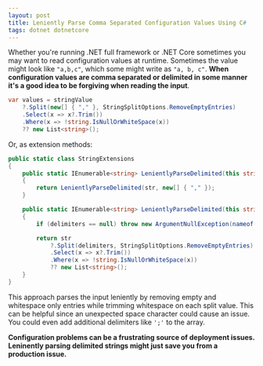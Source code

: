```yaml
---
layout: post
title: Leniently Parse Comma Separated Configuration Values Using C#
tags: dotnet dotnetcore
---
```


Whether you're running .NET full framework or .NET Core sometimes you may want to read configuration values at runtime. Sometimes the value might look like `"a,b,c"`, which some might write as `"a, b, c"`. **When configuration values are comma separated or delimited in some manner it's a good idea to be forgiving when reading the input**.

```csharp
var values = stringValue
    ?.Split(new[] { "," }, StringSplitOptions.RemoveEmptyEntries)
    .Select(x => x?.Trim())
    .Where(x => !string.IsNullOrWhiteSpace(x))
    ?? new List<string>();
```

Or, as extension methods:

```csharp
public static class StringExtensions
{
    public static IEnumerable<string> LenientlyParseDelimited(this string str)
    {
        return LenientlyParseDelimited(str, new[] { "," });
    }

    public static IEnumerable<string> LenientlyParseDelimited(this string str, params string[] delimiters)
    {
        if (delimiters == null) throw new ArgumentNullException(nameof(delimiters));

        return str
            ?.Split(delimiters, StringSplitOptions.RemoveEmptyEntries)
            .Select(x => x?.Trim())
            .Where(x => !string.IsNullOrWhiteSpace(x))
            ?? new List<string>();
    }
}
```

This approach parses the input leniently by removing empty and whitespace only entries while trimming whitespace on each split value. This can be helpful since an unexpected space character could cause an issue. You could even add additional delimiters like `';'` to the array.

**Configuration problems can be a frustrating source of deployment issues. Leninently parsing delimited strings might just save you from a production issue.**
